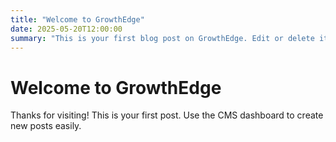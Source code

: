 ```yaml
---
title: "Welcome to GrowthEdge"
date: 2025-05-20T12:00:00
summary: "This is your first blog post on GrowthEdge. Edit or delete it from your CMS dashboard."
---
```


# Welcome to GrowthEdge

Thanks for visiting! This is your first post. Use the CMS dashboard to create new posts easily.
